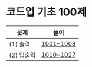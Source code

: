 # 코드업 기초 100제

| 문제       | 풀이                                                                      |
| ---------- | ------------------------------------------------------------------------- |
| (1) 출력   | [1001~1008](https://github.com/kkimke/Algorithm/tree/master/Codeup/src_1) |
| (2) 입출력 | [1010~1027](https://github.com/kkimke/Algorithm/tree/master/Codeup/src_2) |
